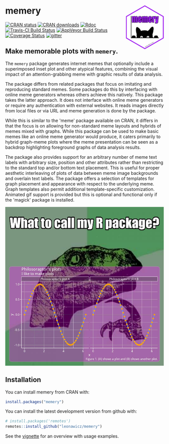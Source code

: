 
<!-- README.md is generated from README.Rmd. Please edit that file -->
memery <img src="man/figures/logo.png" style="margin-bottom:5px;" width="120" align="right">
============================================================================================

[![CRAN status](http://www.r-pkg.org/badges/version/memery)](https://cran.r-project.org/package=memery) [![CRAN downloads](http://cranlogs.r-pkg.org/badges/grand-total/memery)](https://cran.r-project.org/package=memery) [![Rdoc](http://www.rdocumentation.org/badges/version/memery)](http://www.rdocumentation.org/packages/memery) [![Travis-CI Build Status](https://travis-ci.org/leonawicz/memery.svg?branch=master)](https://travis-ci.org/leonawicz/memery) [![AppVeyor Build Status](https://ci.appveyor.com/api/projects/status/github/leonawicz/memery?branch=master&svg=true)](https://ci.appveyor.com/project/leonawicz/memery) [![Coverage Status](https://img.shields.io/codecov/c/github/leonawicz/memery/master.svg)](https://codecov.io/github/leonawicz/memery?branch=master) [![gitter](https://img.shields.io/badge/GITTER-join%20chat-green.svg)](https://gitter.im/leonawicz/memery)

Make memorable plots with `memery`.
-----------------------------------

The `memery` package generates internet memes that optionally include a superimposed inset plot and other atypical features, combining the visual impact of an attention-grabbing meme with graphic results of data analysis.

The package differs from related packages that focus on imitating and reproducing standard memes. Some packages do this by interfacing with online meme generators whereas others achieve this natively. This package takes the latter approach. It does not interface with online meme generators or require any authentication with external websites. It reads images directly from local files or via URL and meme generation is done by the package.

While this is similar to the 'meme' package available on CRAN, it differs in that the focus is on allowing for non-standard meme layouts and hybrids of memes mixed with graphs. While this package can be used to make basic memes like an online meme generator would produce, it caters primarily to hybrid graph-meme plots where the meme presentation can be seen as a backdrop highlighting foreground graphs of data analysis results.

The package also provides support for an arbitrary number of meme text labels with arbitrary size, position and other attributes rather than restricting to the standard top and/or bottom text placement. This is useful for proper aesthetic interleaving of plots of data between meme image backgrounds and overlain text labels. The package offers a selection of templates for graph placement and appearance with respect to the underlying meme. Graph templates also permit additional template-specific customization. Animated gif support is provided but this is optional and functional only if the 'magick' package is installed.

![](docs/articles/meme4d.jpg)

Installation
------------

You can install memery from CRAN with:

``` r
install.packages("memery")
```

You can install the latest development version from github with:

``` r
# install.packages('remotes')
remotes::install_github("leonawicz/memery")
```

See the [vignette](https://leonawicz.github.io/memery/articles/memery.html) for an overview with usage examples.

